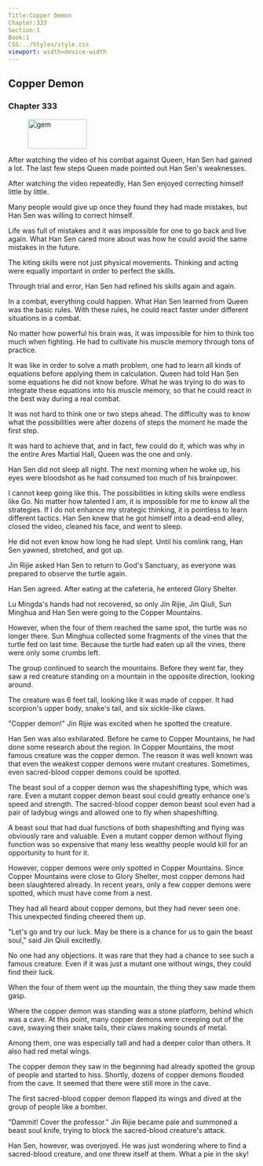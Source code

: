 ```yaml
---
Title:Copper Demon 
Chapter:333 
Section:1 
Book:1 
CSS:../Styles/style.css 
viewport: width=device-width
---
```

  
## Copper Demon
### Chapter 333
  
<figure>
	<img src="../Images/gem.gif" alt="gem" id="gem" width="120" height="60" />
</figure>
  

  
After watching the video of his combat against Queen, Han Sen had gained a lot. The last few steps Queen made pointed out Han Sen's weaknesses.

After watching the video repeatedly, Han Sen enjoyed correcting himself little by little.

Many people would give up once they found they had made mistakes, but Han Sen was willing to correct himself.

Life was full of mistakes and it was impossible for one to go back and live again. What Han Sen cared more about was how he could avoid the same mistakes in the future.

The kiting skills were not just physical movements. Thinking and acting were equally important in order to perfect the skills.

Through trial and error, Han Sen had refined his skills again and again.

In a combat, everything could happen. What Han Sen learned from Queen was the basic rules. With these rules, he could react faster under different situations in a combat.

No matter how powerful his brain was, it was impossible for him to think too much when fighting. He had to cultivate his muscle memory through tons of practice.

It was like in order to solve a math problem, one had to learn all kinds of equations before applying them in calculation. Queen had told Han Sen some equations he did not know before. What he was trying to do was to integrate these equations into his muscle memory, so that he could react in the best way during a real combat.

It was not hard to think one or two steps ahead. The difficulty was to know what the possibilities were after dozens of steps the moment he made the first step.

It was hard to achieve that, and in fact, few could do it, which was why in the entire Ares Martial Hall, Queen was the one and only.

Han Sen did not sleep all night. The next morning when he woke up, his eyes were bloodshot as he had consumed too much of his brainpower.

I cannot keep going like this. The possibilities in kiting skills were endless like Go. No matter how talented I am, it is impossible for me to know all the strategies. If I do not enhance my strategic thinking, it is pointless to learn different tactics. Han Sen knew that he got himself into a dead-end alley, closed the video, cleaned his face, and went to sleep.

He did not even know how long he had slept. Until his comlink rang, Han Sen yawned, stretched, and got up.

Jin Rijie asked Han Sen to return to God's Sanctuary, as everyone was prepared to observe the turtle again.

Han Sen agreed. After eating at the cafeteria, he entered Glory Shelter.

Lu Mingda's hands had not recovered, so only Jin Rijie, Jin Qiuli, Sun Minghua and Han Sen were going to the Copper Mountains.

However, when the four of them reached the same spot, the turtle was no longer there. Sun Minghua collected some fragments of the vines that the turtle fed on last time. Because the turtle had eaten up all the vines, there were only some crumbs left.

The group continued to search the mountains. Before they went far, they saw a red creature standing on a mountain in the opposite direction, looking around.

The creature was 6 feet tall, looking like it was made of copper. It had scorpion's upper body, snake's tail, and six sickle-like claws.

"Copper demon!" Jin Rijie was excited when he spotted the creature.

Han Sen was also exhilarated. Before he came to Copper Mountains, he had done some research about the region. In Copper Mountains, the most famous creature was the copper demon. The reason it was well known was that even the weakest copper demons were mutant creatures. Sometimes, even sacred-blood copper demons could be spotted.

The beast soul of a copper demon was the shapeshifting type, which was rare. Even a mutant copper demon beast soul could greatly enhance one's speed and strength. The sacred-blood copper demon beast soul even had a pair of ladybug wings and allowed one to fly when shapeshifting.

A beast soul that had dual functions of both shapeshifting and flying was obviously rare and valuable. Even a mutant copper demon without flying function was so expensive that many less wealthy people would kill for an opportunity to hunt for it.

However, copper demons were only spotted in Copper Mountains. Since Copper Mountains were close to Glory Shelter, most copper demons had been slaughtered already. In recent years, only a few copper demons were spotted, which must have come from a nest.

They had all heard about copper demons, but they had never seen one. This unexpected finding cheered them up.

"Let's go and try our luck. May be there is a chance for us to gain the beast soul," said Jin Qiuli excitedly.

No one had any objections. It was rare that they had a chance to see such a famous creature. Even if it was just a mutant one without wings, they could find their luck.

When the four of them went up the mountain, the thing they saw made them gasp.

Where the copper demon was standing was a stone platform, behind which was a cave. At this point, many copper demons were creeping out of the cave, swaying their snake tails, their claws making sounds of metal.

Among them, one was especially tall and had a deeper color than others. It also had red metal wings.

The copper demon they saw in the beginning had already spotted the group of people and started to hiss. Shortly, dozens of copper demons flooded from the cave. It seemed that there were still more in the cave.

The first sacred-blood copper demon flapped its wings and dived at the group of people like a bomber.

"Dammit! Cover the professor." Jin Rijie became pale and summoned a beast soul knife, trying to block the sacred-blood creature's attack.

Han Sen, however, was overjoyed. He was just wondering where to find a sacred-blood creature, and one threw itself at them. What a pie in the sky!